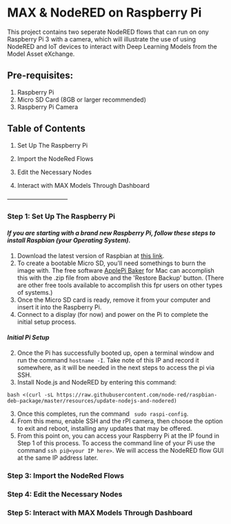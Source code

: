 # MAX & NodeRED on Raspberry Pi

This project contains two seperate NodeRED flows that can run on ony Raspberry Pi 3 with a camera, which will illustrate the use of using NodeRED and IoT devices to interact with Deep Learning Models from the Model Asset eXchange.


## Pre-requisites:
1. Raspberry Pi
2. Micro SD Card (8GB or larger recommended)
3. Raspberry Pi Camera


## Table of Contents

1. Set Up The Raspberry Pi

3. Import the NodeRed Flows

4. Edit the Necessary Nodes

5. Interact with MAX Models Through Dashboard

——————————

### Step 1: Set Up The Raspberry Pi

#### _If you are starting with a brand new Raspberry Pi, follow these steps to install Raspbian (your Operating System)._
1. Download the latest version of Raspbian at [this link](https://downloads.raspberrypi.org/raspbian_latest).
2. To create a bootable Micro SD, you'll need somethings to burn the image with. The free software [ApplePi Baker](https://www.tweaking4all.com/hardware/raspberry-pi/macosx-apple-pi-baker/) for Mac can accomplish this with the .zip file from above and the 'Restore Backup' button. (There are other free tools available to accomplish this fpr users on other types of systems.)
3. Once the Micro SD card is ready, remove it from your computer and insert it into the Raspberry Pi.
4. Connect to a display (for now) and power on the Pi to complete the initial setup process.

#### _Initial Pi Setup_
2. Once the Pi has successfully booted up, open a terminal window and run the command ```hostname -I```. Take note of this IP and record it somewhere, as it will be needed in the next steps to access the pi via SSH. 
3. Install Node.js and NodeRED by entering this command:  
```
bash <(curl -sL https://raw.githubusercontent.com/node-red/raspbian-deb-package/master/resources/update-nodejs-and-nodered)
```
3. Once this completes, run the command ``` sudo raspi-config```.
4. From this menu, enable SSH and the rPI camera, then choose the option to exit and reboot, installing any updates that may be offered.
5. From this point on, you can access your Raspberry Pi at the IP found in Step 1 of this process. To access the command line of your Pi use the command ```ssh pi@<your IP here>```. We will access the NodeRED flow GUI at the same IP address later.

### Step 3: Import the NodeRed Flows

### Step 4: Edit the Necessary Nodes

### Step 5: Interact with MAX Models Through Dashboard
